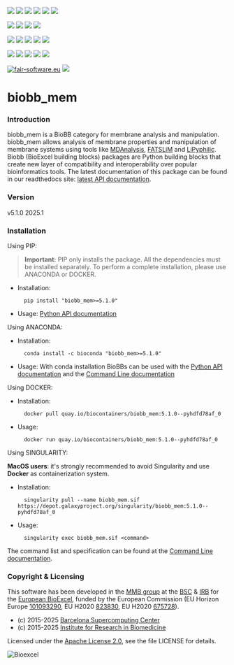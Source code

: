 [![](https://img.shields.io/github/v/tag/bioexcel/biobb_mem?label=Version)](https://GitHub.com/bioexcel/biobb_mem/tags/)
[![](https://img.shields.io/pypi/v/biobb-mem.svg?label=Pypi)](https://pypi.python.org/pypi/biobb-mem/)
[![](https://img.shields.io/conda/vn/bioconda/biobb_mem?label=Conda)](https://anaconda.org/bioconda/biobb_mem)
[![](https://img.shields.io/conda/dn/bioconda/biobb_mem?label=Conda%20Downloads)](https://anaconda.org/bioconda/biobb_mem)
[![](https://img.shields.io/badge/Docker-Quay.io-blue)](https://quay.io/repository/biocontainers/biobb_mem?tab=tags)
[![](https://img.shields.io/badge/Singularity-GalaxyProject-blue)](https://depot.galaxyproject.org/singularity/biobb_mem:5.1.0--pyhdfd78af_0)

[![](https://img.shields.io/badge/OS-Unix%20%7C%20MacOS-blue)](https://github.com/bioexcel/biobb_mem)
[![](https://img.shields.io/pypi/pyversions/biobb-mem.svg?label=Python%20Versions)](https://pypi.org/project/biobb-mem/)
[![](https://img.shields.io/badge/License-Apache%202.0-blue.svg)](https://opensource.org/licenses/Apache-2.0)
[![](https://img.shields.io/badge/Open%20Source%3f-Yes!-blue)](https://github.com/bioexcel/biobb_mem)

[![](https://readthedocs.org/projects/biobb-mem/badge/?version=latest&label=Docs)](https://biobb-mem.readthedocs.io/en/latest/?badge=latest)
[![](https://img.shields.io/website?down_message=Offline&label=Biobb%20Website&up_message=Online&url=https%3A%2F%2Fmmb.irbbarcelona.org%2Fbiobb%2F)](https://mmb.irbbarcelona.org/biobb/)
[![](https://img.shields.io/badge/Youtube-tutorials-blue?logo=youtube&logoColor=red)](https://www.youtube.com/@BioExcelCoE/search?query=biobb)
[![](https://zenodo.org/badge/DOI/10.1038/s41597-019-0177-4.svg)](https://doi.org/10.1038/s41597-019-0177-4)
[![](https://img.shields.io/endpoint?color=brightgreen&url=https%3A%2F%2Fapi.juleskreuer.eu%2Fcitation-badge.php%3Fshield%26doi%3D10.1038%2Fs41597-019-0177-4)](https://www.nature.com/articles/s41597-019-0177-4#citeas)

[![](https://docs.bioexcel.eu/biobb_mem/junit/testsbadge.svg)](https://docs.bioexcel.eu/biobb_mem/junit/report.html)
[![](https://docs.bioexcel.eu/biobb_mem/coverage/coveragebadge.svg)](https://docs.bioexcel.eu/biobb_mem/coverage/)
[![](https://docs.bioexcel.eu/biobb_mem/flake8/flake8badge.svg)](https://docs.bioexcel.eu/biobb_mem/flake8/)
[![](https://img.shields.io/github/last-commit/bioexcel/biobb_mem?label=Last%20Commit)](https://github.com/bioexcel/biobb_mem/commits/master)
[![](https://img.shields.io/github/issues/bioexcel/biobb_mem.svg?color=brightgreen&label=Issues)](https://GitHub.com/bioexcel/biobb_mem/issues/)

[![fair-software.eu](https://img.shields.io/badge/fair--software.eu-%E2%97%8F%20%20%E2%97%8F%20%20%E2%97%8F%20%20%E2%97%8F%20%20%E2%97%8F-green)](https://fair-software.eu)
[![](https://www.bestpractices.dev/projects/8847/badge)](https://www.bestpractices.dev/projects/8847)

[](https://bestpractices.coreinfrastructure.org/projects/8847/badge)

[//]: # (The previous line invisible link is for compatibility with the howfairis script https://github.com/fair-software/howfairis-github-action/tree/main wich uses the old bestpractices URL)

# biobb_mem

### Introduction
biobb_mem is a BioBB category for membrane analysis and manipulation.
biobb_mem allows analysis of membrane properties and manipulation of membrane systems using tools like [MDAnalysis](https://github.com/MDAnalysis/mdanalysis), [FATSLiM](https://github.com/FATSLiM/fatslim) and [LiPyphilic](https://github.com/p-j-smith/lipyphilic).
Biobb (BioExcel building blocks) packages are Python building blocks that
create new layer of compatibility and interoperability over popular
bioinformatics tools.
The latest documentation of this package can be found in our readthedocs site:
[latest API documentation](http://biobb-mem.readthedocs.io/en/latest/).

### Version
v5.1.0 2025.1

### Installation
Using PIP:

> **Important:** PIP only installs the package. All the dependencies must be installed separately. To perform a complete installation, please use ANACONDA or DOCKER.

* Installation:


        pip install "biobb_mem>=5.1.0"


* Usage: [Python API documentation](https://biobb-mem.readthedocs.io/en/latest/modules.html)

Using ANACONDA:

* Installation:


        conda install -c bioconda "biobb_mem>=5.1.0"


* Usage: With conda installation BioBBs can be used with the [Python API documentation](https://biobb-mem.readthedocs.io/en/latest/modules.html) and the [Command Line documentation](https://biobb-mem.readthedocs.io/en/latest/command_line.html)

Using DOCKER:

* Installation:


        docker pull quay.io/biocontainers/biobb_mem:5.1.0--pyhdfd78af_0


* Usage:


        docker run quay.io/biocontainers/biobb_mem:5.1.0--pyhdfd78af_0


Using SINGULARITY:

**MacOS users**: it's strongly recommended to avoid Singularity and use **Docker** as containerization system.

* Installation:


        singularity pull --name biobb_mem.sif https://depot.galaxyproject.org/singularity/biobb_mem:5.1.0--pyhdfd78af_0


* Usage:


        singularity exec biobb_mem.sif <command>


The command list and specification can be found at the [Command Line documentation](https://biobb-mem.readthedocs.io/en/latest/command_line.html).

### Copyright & Licensing
This software has been developed in the [MMB group](http://mmb.irbbarcelona.org) at the [BSC](http://www.bsc.es/) & [IRB](https://www.irbbarcelona.org/) for the [European BioExcel](http://bioexcel.eu/), funded by the European Commission (EU Horizon Europe [101093290](https://cordis.europa.eu/project/id/101093290), EU H2020 [823830](http://cordis.europa.eu/projects/823830), EU H2020 [675728](http://cordis.europa.eu/projects/675728)).

* (c) 2015-2025 [Barcelona Supercomputing Center](https://www.bsc.es/)
* (c) 2015-2025 [Institute for Research in Biomedicine](https://www.irbbarcelona.org/)

Licensed under the
[Apache License 2.0](https://www.apache.org/licenses/LICENSE-2.0), see the file LICENSE for details.

![](https://bioexcel.eu/wp-content/uploads/2019/04/Bioexcell_logo_1080px_transp.png "Bioexcel")
